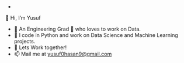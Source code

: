 - 

👋 Hi, I’m Yusuf

- 👀 An Engineering Grad 🗿  who loves to work on Data.
- 🌱 I code in Python and work on Data Science and Machine Learning projects.
- 💞️ Lets Work together!
- 📫 Mail me at yusuf0hasan9@gmail.com

<!---
yh-Yusuf/yh-Yusuf is a ✨ special ✨ repository because its `README.md` (this file) appears on your GitHub profile.
You can click the Preview link to take a look at your changes.
--->
